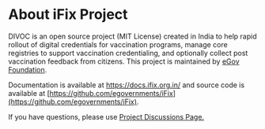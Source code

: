 # About iFix Project

DIVOC is an open source project \(MIT License\) created in India to help rapid rollout of digital credentials for vaccination programs, manage core registries to support vaccination credentialing, and optionally collect post vaccination feedback from citizens. This project is maintained by [eGov Foundation](https://egov.org.in/).

Documentation is available at https://docs.ifix.org.in/ and source code is available at [https://github.com/egovernments/iFix](https://github.com/egovernments/iFix).

If you have questions, please use [Project Discussions Page.](https://github.com/egovernments/iFix/discussions)

